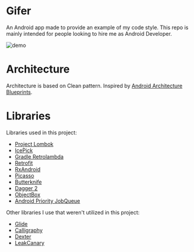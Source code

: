 # Gifer
An Android app made to provide an example of my code style. This repo is mainly intended for people looking to hire me as Android Developer.

![demo](./out.webp)

# Architecture

Architecture is based on Clean pattern. Inspired by [Android Architecture Blueprints](https://github.com/googlesamples/android-architecture/tree/todo-mvp-clean/). 

# Libraries

Libraries used in this project:

 - [Project Lombok](https://projectlombok.org/)
 - [IcePick](https://github.com/frankiesardo/icepick)
 - [Gradle Retrolambda](https://github.com/evant/gradle-retrolambda)
 - [Retrofit](http://square.github.io/retrofit/)
 - [RxAndroid](https://github.com/ReactiveX/RxAndroid)
 - [Picasso](http://square.github.io/picasso/)
 - [Butterknife](http://jakewharton.github.io/butterknife/)
 - [Dagger 2](https://google.github.io/dagger/)
 - [ObjectBox](https://github.com/greenrobot/ObjectBox)
 - [Android Priority JobQueue](https://github.com/yigit/android-priority-jobqueue)

Other libraries I use that weren't utilized in this project:

 - [Glide](https://github.com/bumptech/glide)
 - [Calligraphy](https://github.com/chrisjenx/Calligraphy)
 - [Dexter](https://github.com/Karumi/Dexter)
 - [LeakCanary](https://github.com/square/leakcanary)
